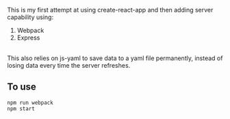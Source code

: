 This is my first attempt at using create-react-app and then adding server capability using:
<br />

1) Webpack <br />
2) Express

<br />
This also relies on js-yaml to save data to a yaml file permanently, instead of losing data every time the server refreshes.

## To use
```
npm run webpack
npm start
```

